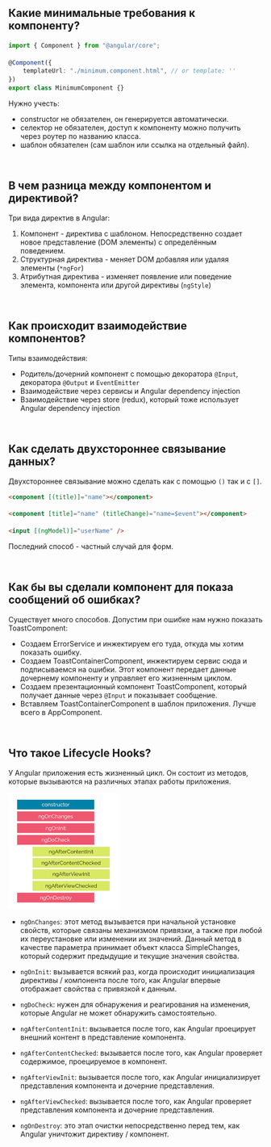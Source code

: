 ## <a name="definition"></a> Какие минимальные требования к компоненту?

```typescript
import { Component } from "@angular/core";

@Component({
	templateUrl: "./minimum.component.html", // or template: ''
})
export class MinimumComponent {}
```

Нужно учесть:

- constructor не обязателен, он генерируется автоматически.
- селектор не обязателен, доступ к компоненту можно получить через роутер по названию класса.
- шаблон обязателен (сам шаблон или ссылка на отдельный файл).

<br/>

## <a name="difference"></a> В чем разница между компонентом и директивой?

Три вида директив в Angular:

1. Компонент - директива с шаблоном. Непосредственно создает новое представление (DOM элементы) с определённым поведением.
2. Структурная директива - меняет DOM добавляя или удаляя элементы (`*ngFor`)
3. Атрибутная директива - изменяет появление или поведение элемента, компонента или другой директивы (`ngStyle`)

<br/>

## <a name="communication"></a> Как происходит взаимодействие компонентов?

Типы взаимодействия:

- Родитель/дочерний компонент с помощью декоратора `@Input`, декоратора `@Output` и `EventEmitter`
- Взаимодействие через сервисы и Angular dependency injection
- Взаимодействие через store (redux), который тоже использует Angular dependency injection

<br/>

## <a name="two-way"></a> Как сделать двухстороннее связывание данных?

Двухстороннее связывание можно сделать как с помощью `()` так и с `[]`.

```html
<component [(title)]="name"></component>

<component [title]="name" (titleChange)="name=$event"></component>

<input [(ngModel)]="userName" />
```

Последний способ - частный случай для форм.

<br/>

## <a name="errors"></a> Как бы вы сделали компонент для показа сообщений об ошибках?

Существует много способов. Допустим при ошибке нам нужно показать ToastComponent:

- Создаем ErrorService и инжектируем его туда, откуда мы хотим показать ошибку.
- Создаем ToastContainerComponent, инжектируем сервис сюда и подписываемся на ошибки. Этот компонент передает данные дочернему компоненту и управляет его жизненным циклом.
- Создаем презентационный компонент ToastComponent, который получает данные через `@Input` и показывает сообщение.
- Вставляем ToastContainerComponent в шаблон приложения. Лучше всего в AppComponent.

<br/>

## <a name="hooks"></a>Что такое Lifecycle Hooks?

У Angular приложения есть жизненный цикл. Он состоит из методов, которые вызываются на различных этапах работы приложения.

![lifecycle hooks](/images/lifecycle.png)

- `ngOnChanges`: этот метод вызывается при начальной установке свойств, которые связаны механизмом привязки, а также при любой их переустановке или изменении их значений. Данный метод в качестве параметра принимает объект класса SimpleChanges, который содержит предыдущие и текущие значения свойства.

- `ngOnInit`: вызывается всякий раз, когда происходит инициализация директивы / компонента после того, как Angular впервые отображает свойства с привязкой к данным.

- `ngDoCheck`: нужен для обнаружения и реагирования на изменения, которые Angular не может обнаружить самостоятельно.

- `ngAfterContentInit`: вызывается после того, как Angular проецирует внешний контент в представление компонента.

- `ngAfterContentChecked`: вызывается после того, как Angular проверяет содержимое, проецируемое в компонент.

- `ngAfterViewInit`: вызывается после того, как Angular инициализирует представления компонента и дочерние представления.

- `ngAfterViewChecked`: вызывается после того, как Angular проверяет представления компонента и дочерние представления.

- `ngOnDestroy`: это этап очистки непосредственно перед тем, как Angular уничтожит директиву / компонент.
